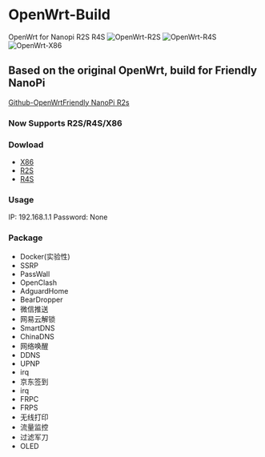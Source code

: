 # OpenWrt-Build
OpenWrt for Nanopi R2S R4S
![OpenWrt-R2S](https://github.com/XXXBRIAN/OpenWrt-Build/workflows/R2S-OpenWrt/badge.svg)
![OpenWrt-R4S](https://github.com/XXXBRIAN/OpenWrt-Build/workflows/R4S-OpenWrt/badge.svg)
![OpenWrt-X86](https://github.com/XXXBRIAN/OpenWrt-Build/workflows/X86-OpenWrt/badge.svg)

## Based on the original OpenWrt, build for Friendly NanoPi
[Github-OpenWrt](https://github.com/openwrt/openwrt)[Friendly NanoPi R2s](https://wiki.friendlyarm.com/wiki/index.php/NanoPi_R2S)

### Now Supports R2S/R4S/X86

### Dowload
- [X86](https://github.com/XXXBRIAN/OpenWrt-Build/releases/tag/X86)
- [R2S](https://github.com/XXXBRIAN/OpenWrt-Build/releases/tag/R2S)
- [R4S](https://github.com/XXXBRIAN/OpenWrt-Build/releases/tag/R4S)

### Usage
IP: 192.168.1.1 
Password: None

### Package
- Docker(实验性)
- SSRP
- PassWall
- OpenClash
- AdguardHome
- BearDropper
- 微信推送
- 网易云解锁
- SmartDNS
- ChinaDNS
- 网络唤醒
- DDNS
- UPNP
- irq
- 京东签到
- irq
- FRPC
- FRPS
- 无线打印
- 流量监控
- 过滤军刀
- OLED
